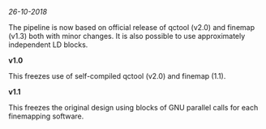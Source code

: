 *26-10-2018*

The pipeline is now based on official release of qctool (v2.0) and finemap (v1.3) both with minor changes. It is also possible to use approximately independent LD blocks.

**v1.0**

This freezes use of self-compiled qctool (v2.0) and finemap (1.1).

**v1.1**

This freezes the original design using blocks of GNU parallel calls for each finemapping software.
